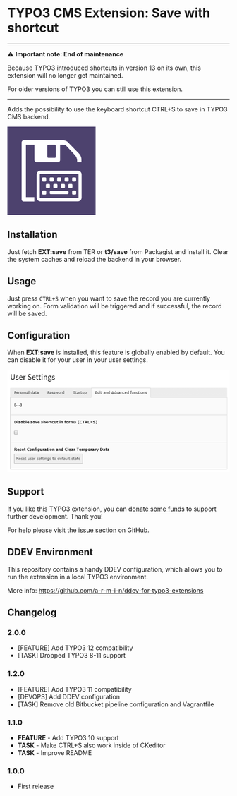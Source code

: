 # TYPO3 CMS Extension: Save with shortcut

---

⚠️ **Important note: End of maintenance**

Because TYPO3 introduced shortcuts in version 13 on its own, this extension will no longer get maintained.

For older versions of TYPO3 you can still use this extension.

---


Adds the possibility to use the keyboard shortcut CTRL+S to save in TYPO3 CMS backend.

![EXT:save extension icon](Resources/Public/Icons/Extension.png "EXT:save extension icon")

## Installation

Just fetch **EXT:save** from TER or **t3/save** from Packagist and install it.
Clear the system caches and reload the backend in your browser.

## Usage

Just press ``CTRL+S`` when you want to save the record you are currently working on. Form validation will be triggered
and if successful, the record will be saved.

## Configuration

When **EXT:save** is installed, this feature is globally enabled by default.
You can disable it for your user in your user settings.

![User settings in TYPO3 CMS backend](Resources/Public/Images/user-settings.png "User settings in TYPO3 CMS backend")

## Support

If you like this TYPO3 extension, you can [donate some funds](https://www.paypal.com/cgi-bin/webscr?cmd=_s-xclick&hosted_button_id=2DCCULSKFRZFU) to support further development. Thank you!

For help please visit the [issue section](https://github.com/a-r-m-i-n/save/issues) on GitHub.

## DDEV Environment

This repository contains a handy DDEV configuration, which allows you to run the extension in a local TYPO3 environment.

More info: https://github.com/a-r-m-i-n/ddev-for-typo3-extensions


## Changelog

### 2.0.0

- [FEATURE] Add TYPO3 12 compatibility
- [TASK] Dropped TYPO3 8-11 support 

### 1.2.0

- [FEATURE] Add TYPO3 11 compatibility
- [DEVOPS] Add DDEV configuration
- [TASK] Remove old Bitbucket pipeline configuration and Vagrantfile

### 1.1.0

- **FEATURE** - Add TYPO3 10 support
- **TASK** - Make CTRL+S also work inside of CKeditor
- **TASK** - Improve README

### 1.0.0

- First release
